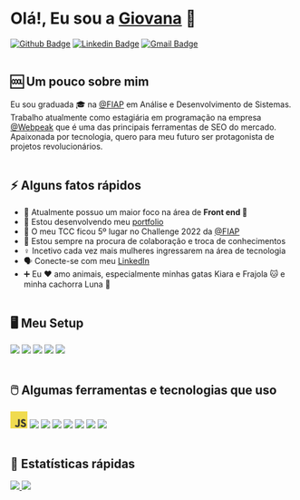 <h1> 
Olá!, Eu sou a <a href="https://github.com/giovanafurlan">Giovana</a> 🤩</h1>
</h1>

[![Github Badge](http://img.shields.io/badge/-Github-black?style=flat-square&logo=github&link=https://github.com/giovanafurlan/)](https://github.com/giovanafurlan/) 
[![Linkedin Badge](https://img.shields.io/badge/-LinkedIn-blue?style=flat-square&logo=Linkedin&logoColor=white&link=https://www.linkedin.com/in/giovana-furlan/)](https://www.linkedin.com/in/giovana-furlan)
[![Gmail Badge](https://img.shields.io/badge/-Gmail-d14836?style=flat-square&logo=Gmail&logoColor=white&link=mailto:giovananelofurlan@gmail.com)](mailto:giovananelofurlan@gmail.com)
<br/><br/>

## 🆒 Um pouco sobre mim 

Eu sou graduada 🎓 na [@FIAP](https://www.fiap.com.br) em Análise e Desenvolvimento de Sistemas. Trabalho atualmente como estagiária em programação na empresa [@Webpeak](https://www.webpeak.com.br) que é uma das principais ferramentas de SEO do mercado. Apaixonada por tecnologia, quero para meu futuro ser protagonista de projetos revolucionários. 
<br/><br/>

## ⚡️ Alguns fatos rápidos

- 🔭 Atualmente possuo um maior foco na área de **Front end 💛**
- 👀 Estou desenvolvendo meu [portfolio](https://giovana-furlan.vercel.app/) 
- 📝 O meu TCC ficou 5º lugar no Challenge 2022 da [@FIAP](https://www.fiap.com.br)
- 👯 Estou sempre na procura de colaboração e troca de conhecimentos
- ♀️ Incetivo cada vez mais mulheres ingressarem na área de tecnologia
- 🗣️ Conecte-se com meu [LinkedIn](https://www.linkedin.com/in/giovana-furlan/)
- ➕ Eu ❤️ amo animais, especialmente minhas gatas Kiara e Frajola 🐱 e minha cachorra Luna 🐶
<br/><br/>
  
## 🖥️ Meu Setup

<img src="https://img.shields.io/badge/Ubuntu-555555.svg?&style=flat-square&logo=ubuntu&logoColor=E95420"> <img src="https://img.shields.io/badge/Chrome-555555.svg?&style=flat-square&logo=google-chrome&logoColor=FABC0C"> <img src="https://img.shields.io/badge/VS Code-555555?style=flat-square&logo=visual-studio-code&logoColor=007ACC"> <img src="https://img.shields.io/badge/Terminal-555555.svg?&style=flat-square&logo=powershell&logoColor=white"> <img src="https://img.shields.io/badge/Spotify-555555.svg?&style=flat-square&logo=spotify&logoColor=1ED760">
<br/><br/>

## 🖱️ Algumas ferramentas e tecnologias que uso

<code><img height="30" src="https://raw.githubusercontent.com/github/explore/80688e429a7d4ef2fca1e82350fe8e3517d3494d/topics/javascript/javascript.png"></code>
<code><img height="30" src="https://avatars3.githubusercontent.com/u/9950313?s=200&v=4"></code>
<code><img height="30" src="https://logospng.org/download/html-5/logo-html-5-1536.png"></code>
<code><img height="30" src="https://avatars1.githubusercontent.com/u/1517864?s=200&v=4"></code>
<code><img height="30" src="https://avatars1.githubusercontent.com/u/2918581?s=200&v=4"></code>
<code><img height="30" src="https://avatars.githubusercontent.com/u/54212428?s=280&v=4"></code>
<code><img height="30" src="https://avatars3.githubusercontent.com/u/18133?s=200&v=4"></code>
<code><img height="30" src="https://pbs.twimg.com/profile_images/872125924409528322/YIgPht1s_400x400.jpg"></code>
<br/><br/>

## 🚀 Estatísticas rápidas

<div>
  <a href="https://github.com/giovanafurlan">
  <img height="180em" src="https://github-readme-stats.vercel.app/api?username=giovanafurlan&show_icons=true&theme=radical"/>
  <img height="180em" src="https://github-readme-stats.vercel.app/api/top-langs/?username=giovanafurlan&layout=compact&langs_count=7&theme=radical"/>
</div>
